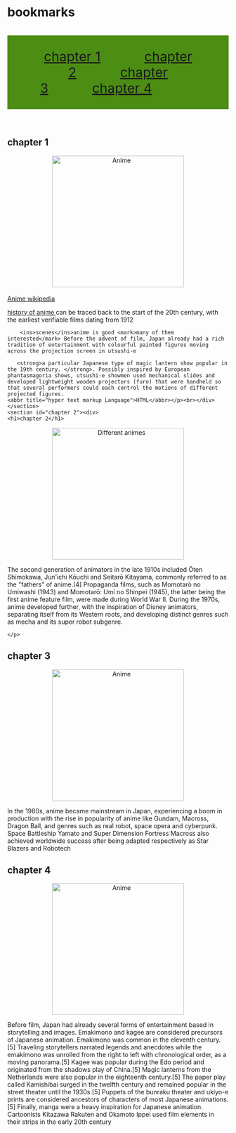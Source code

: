 # bookmarks
<html>
    <head>
        <style>
            nav{
                background-color: rgb(76, 141, 20);
                padding: 30px;  
                text-align: center;  
                font-size: 30px;  
                width: 100%px; 
            }
        </style>
 </head>
 <body>
    <br>
    <nav><a href="#chapter 1" style="margin-right: 100px;">chapter 1</a><a href="#chapter 2" style="margin-right: 100px;">chapter 2</a><a href="#chapter 3" style="margin-right: 100px;">chapter 3</a><a href="#chapter 4" style="margin-right: 100px;">chapter 4</a></nav><br><br>
    <section id="chapter 1">
    <div>
    <h1>chapter 1 </h1>
    <center><img src="https://imgix.ranker.com/list_img_v2/18020/2378020/original/2378020-u1?auto=format&q=50&fit=crop&fm=pjpg&dpr=2&crop=faces&h=185.86387434554973&w=355" alt="Anime" height="300" width="300"></center>
    <br><a href="https://en.wikipedia.org/wiki/History_of_anime">Anime wikipedia</a>
    <p> <u>history of anime </u>  can be traced back to the start of the 20th century, with the earliest verifiable films dating from 1912

        <ins>scenes</ins>anime is good <mark>many of them interested</mark> Before the advent of film, Japan already had a rich tradition of entertainment with colourful painted figures moving across the projection screen in utsushi-e
        
       <strong>a particular Japanese type of magic lantern show popular in the 19th century. </strong>. Possibly inspired by European phantasmagoria shows, utsushi-e showmen used mechanical slides and developed lightweight wooden projectors (furo) that were handheld so that several performers could each control the motions of different projected figures.
    <abbr title="hyper text markup Language">HTML</abbr></p><br></div></section>
    <section id="chapter 2"><div>
    <h1>chapter 2</h1>
<center><img src="https://www.looper.com/img/gallery/30-most-popular-boy-anime-characters-ranked-worst-to-best/intro-1648715126.jpg"alt="Different animes" height="300" width="300"></center>
<p>The second generation of animators in the late 1910s included Ōten Shimokawa, Jun'ichi Kōuchi and Seitarō Kitayama, commonly referred to as the "fathers" of anime.[4] Propaganda films, such as Momotarō no Umiwashi (1943) and Momotarō: Umi no Shinpei (1945), the latter being the first anime feature film, were made during World War II. During the 1970s, anime developed further, with the inspiration of Disney animators, separating itself from its Western roots, and developing distinct genres such as mecha and its super robot subgenre.

    </p>
</div></section>
<section id="chapter 3"><div>
    <h1>chapter 3</h1>
   <center><img src="https://assetsio.reedpopcdn.com/naruto_2OpG6QJ.jpg?width=1200&height=900&fit=crop&quality=100&format=png&enable=upscale&auto=webp"alt="Anime" height="300" width="300"></center> 
   <P>In the 1980s, anime became mainstream in Japan, experiencing a boom in production with the rise in popularity of anime like Gundam, Macross, Dragon Ball, and genres such as real robot, space opera and cyberpunk. Space Battleship Yamato and Super Dimension Fortress Macross also achieved worldwide success after being adapted respectively as Star Blazers and Robotech</P>
</div></section>
<section id="chapter 4"><div>
    <h1>chapter 4</h1>
<center><img src="https://static1.srcdn.com/wordpress/wp-content/uploads/2023/06/most-popular-anime-characters.jpg" alt="Anime" height="300" width="300"></center>
<p>Before film, Japan had already several forms of entertainment based in storytelling and images. Emakimono and kagee are considered precursors of Japanese animation. Emakimono was common in the eleventh century.[5] Traveling storytellers narrated legends and anecdotes while the emakimono was unrolled from the right to left with chronological order, as a moving panorama.[5] Kagee was popular during the Edo period and originated from the shadows play of China.[5] Magic lanterns from the Netherlands were also popular in the eighteenth century.[5] The paper play called Kamishibai surged in the twelfth century and remained popular in the street theater until the 1930s.[5] Puppets of the bunraku theater and ukiyo-e prints are considered ancestors of characters of most Japanese animations.[5] Finally, manga were a heavy inspiration for Japanese animation. Cartoonists Kitazawa Rakuten and Okamoto Ippei used film elements in their strips in the early 20th century</p>
 </body>
</html>
